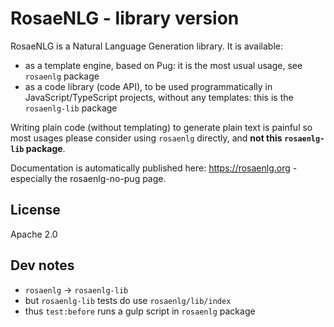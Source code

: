 <!--
Copyright 2023 Ludan Stoecklé
SPDX-License-Identifier: CC-BY-4.0
-->

# RosaeNLG - library version

RosaeNLG is a Natural Language Generation library.
It is available:
- as a template engine, based on Pug: it is the most usual usage, see `rosaenlg` package
- as a code library (code API), to be used programmatically in JavaScript/TypeScript projects, without any templates: this is the `rosaenlg-lib` package

Writing plain code (without templating) to generate plain text is painful so most usages please consider using `rosaenlg` directly, and **not this `rosaenlg-lib` package**.

Documentation is automatically published here: https://rosaenlg.org - especially the rosaenlg-no-pug page.

## License

Apache 2.0

## Dev notes

- `rosaenlg` -> `rosaenlg-lib`
- but `rosaenlg-lib` tests do use `rosaenlg/lib/index`
- thus `test:before` runs a gulp script in `rosaenlg` package

